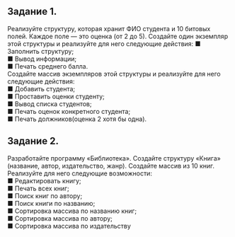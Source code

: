 ﻿## Задание 1.
Реализуйте структуру, которая хранит ФИО
студента и 10 битовых полей. Каждое поле — это оценка
(от 2 до 5).
Создайте один экземпляр этой структуры и реализуйте
для него следующие действия:
■ Заполнить структуру;  
■ Вывод информации;  
■ Печать среднего балла.  
Создайте массив экземпляров этой структуры и реализуйте для него следующие действия:  
■ Добавить студента;  
■ Проставить оценки студенту;  
■ Вывод списка студентов;  
■ Печать оценок конкретного студента;  
■ Печать должников(оценка 2 хотя бы одна).  

## Задание 2.
Разработайте программу «Библиотека». Создайте структуру «Книга» (название, автор, издательство,
жанр). Создайте массив из 10 книг. Реализуйте для него
следующие возможности:  
■ Редактировать книгу;  
■ Печать всех книг;  
■ Поиск книг по автору;  
■ Поиск книги по названию;  
■ Сортировка массива по названию книг;  
■ Сортировка массива по автору;  
■ Сортировка массива по издательству  